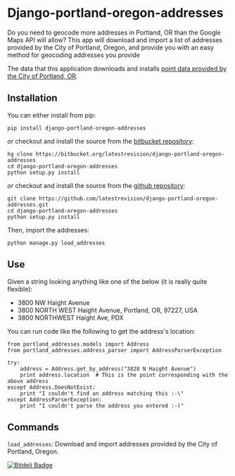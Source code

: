 Django-portland-oregon-addresses
================================

Do you need to geocode more addresses in Portland, OR than the Google Maps API will allow? This app will download and import a list of addresses provided by the City of Portland, Oregon, and provide you with an easy method for geocoding addresses you provide

The data that this application downloads and installs [point data provided by the City of Portland, OR](http://www.civicapps.org/datasets/address-points).

Installation
------------

You can either install from pip:

    pip install django-portland-oregon-addresses

*or* checkout and install the source from the [bitbucket repository](https://bitbucket.org/latestrevision/django-portland-oregon-addresses):

    hg clone https://bitbucket.org/latestrevision/django-portland-oregon-addresses
    cd django-portland-oregon-addresses
    python setup.py install

*or* checkout and install the source from the [github repository](https://github.com/latestrevision/django-portland-oregon-addresses):

    git clone https://github.com/latestrevision/django-portland-oregon-addresses.git
    cd django-portland-oregon-addresses
    python setup.py install

Then, import the addresses:

    python manage.py load_addresses

Use
---

Given a string looking anything like one of the below (it is really quite flexible):

* 3800 NW Haight Avenue
* 3800 NORTH WEST Haight Avenue, Portland, OR, 97227, USA
* 3800 NORTHWEST Haight Ave, PDX

You can run code like the following to get the address's location:

    from portland_addresses.models import Address
    from portland_addresses.address_parser import AddressParserException

    try:
        address = Address.get_by_address("3828 N Haight Avenue")
        print address.location  # This is the point corresponding with the above address
    except Address.DoesNotExist:
        print "I couldn't find an address matching this :-\"
    except AddressParserException:
        print "I couldn't parse the address you entered :-("

Commands
--------

`load_addresses`: Download and import addresses provided by the City of Portland, Oregon.


[![Bitdeli Badge](https://d2weczhvl823v0.cloudfront.net/latestrevision/django-portland-oregon-addresses/trend.png)](https://bitdeli.com/free "Bitdeli Badge")
